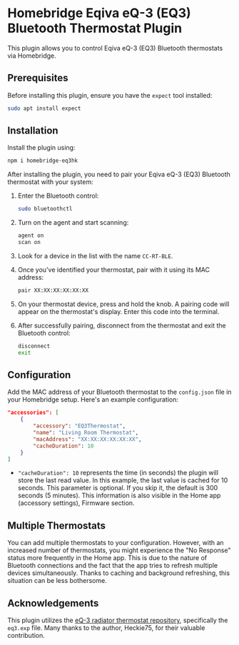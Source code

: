 # Homebridge Eqiva eQ-3 (EQ3) Bluetooth Thermostat Plugin

This plugin allows you to control Eqiva eQ-3 (EQ3) Bluetooth thermostats via Homebridge.

## Prerequisites

Before installing this plugin, ensure you have the `expect` tool installed:

```bash
sudo apt install expect
```

## Installation

Install the plugin using:
```bash
npm i homebridge-eq3hk
```

After installing the plugin, you need to pair your Eqiva eQ-3 (EQ3) Bluetooth thermostat with your system:

1. Enter the Bluetooth control:
   ```bash
   sudo bluetoothctl
   ```

2. Turn on the agent and start scanning:
   ```bash
   agent on
   scan on
   ```

3. Look for a device in the list with the name `CC-RT-BLE`.

4. Once you've identified your thermostat, pair with it using its MAC address:
   ```bash
   pair XX:XX:XX:XX:XX:XX
   ```

5. On your thermostat device, press and hold the knob. A pairing code will appear on the thermostat's display. Enter this code into the terminal.

6. After successfully pairing, disconnect from the thermostat and exit the Bluetooth control:
   ```bash
   disconnect
   exit
   ```

## Configuration

Add the MAC address of your Bluetooth thermostat to the `config.json` file in your Homebridge setup. Here's an example configuration:

```json
"accessories": [
    {
        "accessory": "EQ3Thermostat",
        "name": "Living Room Thermostat",
        "macAddress": "XX:XX:XX:XX:XX:XX",
        "cacheDuration": 10
    }
]
```

- `"cacheDuration": 10` represents the time (in seconds) the plugin will store the last read value. In this example, the last value is cached for 10 seconds. This parameter is optional. If you skip it, the default is 300 seconds (5 minutes). This information is also visible in the Home app (accessory settings), Firmware section.

## Multiple Thermostats

You can add multiple thermostats to your configuration. However, with an increased number of thermostats, you might experience the "No Response" status more frequently in the Home app. This is due to the nature of Bluetooth connections and the fact that the app tries to refresh multiple devices simultaneously. Thanks to caching and background refreshing, this situation can be less bothersome.

## Acknowledgements

This plugin utilizes the [eQ-3 radiator thermostat repository](https://github.com/Heckie75/eQ-3-radiator-thermostat/tree/master), specifically the `eq3.exp` file. Many thanks to the author, Heckie75, for their valuable contribution.

